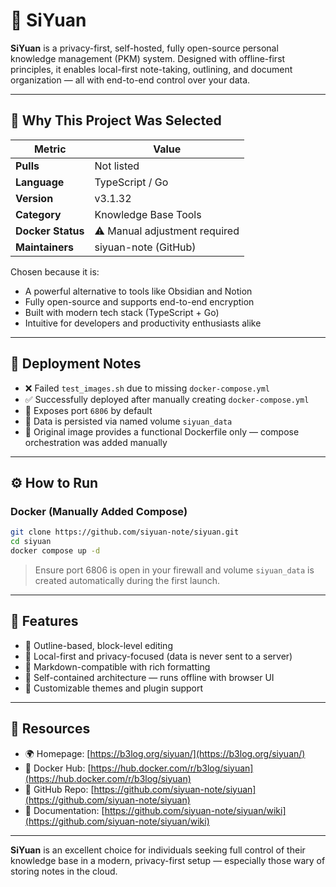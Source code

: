 # 🧠 SiYuan

**SiYuan** is a privacy-first, self-hosted, fully open-source personal knowledge management (PKM) system. Designed with offline-first principles, it enables local-first note-taking, outlining, and document organization — all with end-to-end control over your data.

---

## 📌 Why This Project Was Selected

| Metric                  | Value                                  |
|-------------------------|----------------------------------------|
| **Pulls**               | Not listed                             |
| **Language**            | TypeScript / Go                        |
| **Version**             | v3.1.32                                |
| **Category**            | Knowledge Base Tools                   |
| **Docker Status**       | ⚠️ Manual adjustment required           |
| **Maintainers**         | siyuan-note (GitHub)                   |

Chosen because it is:
- A powerful alternative to tools like Obsidian and Notion
- Fully open-source and supports end-to-end encryption
- Built with modern tech stack (TypeScript + Go)
- Intuitive for developers and productivity enthusiasts alike

---

## 🧪 Deployment Notes

- ❌ Failed `test_images.sh` due to missing `docker-compose.yml`
- ✅ Successfully deployed after manually creating `docker-compose.yml`
- 🚪 Exposes port `6806` by default
- 💾 Data is persisted via named volume `siyuan_data`
- 🐳 Original image provides a functional Dockerfile only — compose orchestration was added manually

---

## ⚙️ How to Run

### Docker (Manually Added Compose)

```bash
git clone https://github.com/siyuan-note/siyuan.git
cd siyuan
docker compose up -d
```

> Ensure port 6806 is open in your firewall and volume `siyuan_data` is created automatically during the first launch.

---

## 🔧 Features

* 🧩 Outline-based, block-level editing
* 🔐 Local-first and privacy-focused (data is never sent to a server)
* 📄 Markdown-compatible with rich formatting
* 🚀 Self-contained architecture — runs offline with browser UI
* 🧱 Customizable themes and plugin support

---

## 🔗 Resources

* 🌍 Homepage: [https://b3log.org/siyuan/](https://b3log.org/siyuan/)
* 🐙 Docker Hub: [https://hub.docker.com/r/b3log/siyuan](https://hub.docker.com/r/b3log/siyuan)
* 📘 GitHub Repo: [https://github.com/siyuan-note/siyuan](https://github.com/siyuan-note/siyuan)
* 🧾 Documentation: [https://github.com/siyuan-note/siyuan/wiki](https://github.com/siyuan-note/siyuan/wiki)

---

**SiYuan** is an excellent choice for individuals seeking full control of their knowledge base in a modern, privacy-first setup — especially those wary of storing notes in the cloud.